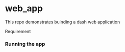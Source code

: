 # web_app
This repo demonstrates buinding a dash web application

Requirement


### Running the app
